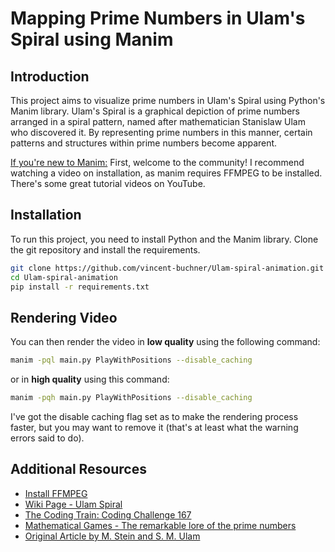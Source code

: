 # Mapping Prime Numbers in Ulam's Spiral using Manim

## Introduction

This project aims to visualize prime numbers in Ulam's Spiral using Python's Manim library. Ulam's Spiral is a graphical depiction of prime numbers arranged in a spiral pattern, named after mathematician Stanislaw Ulam who discovered it. By representing prime numbers in this manner, certain patterns and structures within prime numbers become apparent.

<u>If you're new to Manim:</u> First, welcome to the community! I recommend watching a video on installation, as manim requires FFMPEG to be installed. There's some great tutorial videos on YouTube.

## Installation

To run this project, you need to install Python and the Manim library. Clone the git repository and install the requirements.

```bash
git clone https://github.com/vincent-buchner/Ulam-spiral-animation.git
cd Ulam-spiral-animation
pip install -r requirements.txt
```

## Rendering Video
You can then render the video in **low quality** using the following command:
```bash
manim -pql main.py PlayWithPositions --disable_caching
```

or in **high quality** using this command:
```bash
manim -pqh main.py PlayWithPositions --disable_caching
```

I've got the disable caching flag set as to make the  rendering process faster, but you may want to remove it (that's at least what the warning errors said to do).

## Additional Resources
- [Install FFMPEG](https://phoenixnap.com/kb/ffmpeg-windows)
- [Wiki Page - Ulam Spiral](https://en.wikipedia.org/wiki/Ulam_spiral)
- [The Coding Train: Coding Challenge 167](https://youtu.be/a35KWEjRvc0?si=c1GOMYKF7JGVoQZU)
- [Mathematical Games - The remarkable lore of the prime numbers ](https://www.scientificamerican.com/article/mathematical-games-1964-03/)
- [Original Article by M. Stein and S. M. Ulam](https://www.jstor.org/stable/2314055?origin=crossref&seq=1)